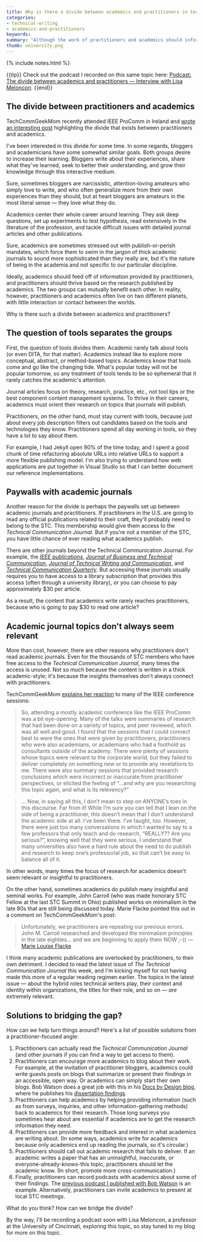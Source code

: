 ```yaml
---
title: Why is there a divide between academics and practitioners in tech comm?
categories:
- technical-writing
- academics-and-practitioners
keywords: 
summary: "Although the work of practitioners and academics should inform each other in mutually beneficial ways, these groups tend to be somewhat isolated and separate. Some reasons for the divide include lack of focus on tools, paywalls set up with publications, and the topics in journal articles."
thumb: university.png
---
```


{% include notes.html %}

{{tip}} Check out the podcast I recorded on this same topic here: <a href="https://idratherbewriting.com/2015/08/10/lisa-meloncon-academic-practitioner-divide-podcast/">Podcast: The divide between academics and practitioners — Interview with Lisa Meloncon</a>. {{end}}

## The divide between practitioners and academics
TechCommGeekMom recently attended IEEE ProComm in Ireland and [wrote an interesting post](http://techcommgeekmom.com/2015/07/20/oh-the-academian-and-the-practitioner-should-be-friends-engaging-techcomm-professionals/) highlighting the divide that exists between practitioners and academics.

I've been interested in this divide for some time. In some regards, bloggers and academicians have some somewhat similar goals. Both groups desire to increase their learning. Bloggers write about their experiences, share what they've learned, seek to better their understanding, and grow their knowledge through this interactive medium.

Sure, sometimes bloggers are narcissistic, attention-loving amateurs who simply love to write, and who often generalize more from their own experiences than they should, but at heart bloggers are amateurs in the most literal sense &mdash; they love what they do.

Academics center their whole career around learning. They ask deep questions, set up experiments to test hypothesis, read extensively in the literature of the profession, and tackle difficult issues with detailed journal articles and other publications.

Sure, academics are sometimes stressed out with publish-or-perish mandates, which force them to swim in the jargon of thick academic journals to sound more sophisticated than they really are, but it's the nature of being in the academia and not specific to our particular discipline.

Ideally, academics should feed off of information provided by practitioners, and practitioners should thrive based on the research published by academics. The two groups can mutually benefit each other. In reality, however, practitioners and academics often live on two different planets, with little interaction or contact between the worlds.

Why is there such a divide between academics and practitioners?

## The question of tools separates the groups

First, the question of tools divides them. Academic rarely talk about tools (or even DITA, for that matter). Academics instead like to explore more conceptual, abstract, or method-based topics. Academics know that tools come and go like the changing tide. What's popular today will not be popular tomorrow, so any treatment of tools tends to be so ephemeral that it rarely catches the academic's attention.

Journal articles focus on theory, research, practice, etc., not tool tips or the best component content management systems. To thrive in their careers, academics must orient their research on topics that journals will publish.

Practitioners, on the other hand, must stay current with tools, because just about every job description filters out candidates based on the tools and technologies they know. Practitioners spend all day working in tools, so they have a lot to say about them.

For example, I had Jekyll open 90% of the time today, and I spent a good chunk of time refactoring absolute URLs into relative URLs to support a more flexible publishing model. I'm also trying to understand how web applications are put together in Visual Studio so that I can better document our reference implementations.

## Paywalls with academic journals
Another reason for the divide is perhaps the paywalls set up between academic journals and practitioners. If practitioners in the U.S. are going to read any official publications related to their craft, they'll probably need to belong to the STC. This membership would give them access to the *Technical Communication Journal*. But if you're not a member of the STC, you have little chance of ever reading what academics publish.

There are other journals beyond the Technical Communication Journal. For example, the *[IEEE publications](http://www.ieee.org/publications_standards/publications_standards_index.html)*, *[Journal of Business and Technical Communication](http://jbt.sagepub.com/)*, *[Journal of Technical Writing and Communication](http://jtw.sagepub.com/)*, and *[Technical Communication Quarterly](http://www.tandfonline.com/loi/htcq20)*. But accessing these journals usually requires you to have access to a library subscription that provides this access (often through a university library), or you can choose to pay approximately $30 per article.

 As a result, the content that academics write rarely reaches practitioners, because who is going to pay $30 to read one article?

## Academic journal topics don't always seem relevant

More than cost, however, there are other reasons why practitioners don't read academic journals. Even for the thousands of STC members who have free access to the *Technical Communication Journal*, many times the access is unused. Not so much because the content is written in a thick academic-style; it's because the insights themselves don't always connect with practitioners.

TechCommGeekMom [explains her reaction](http://techcommgeekmom.com/2015/07/20/oh-the-academian-and-the-practitioner-should-be-friends-engaging-techcomm-professionals/) to many of the IEEE conference sessions:

>So, attending a mostly academic conference like the IEEE ProComm was a bit eye-opening. Many of the talks were summaries of research that had been done on a variety of topics, and peer reviewed, which was all well and good. I found that the sessions that I could connect best to were the ones that were given by practitioners, practitioners who were also academians, or academians who had a foothold as consultants outside of the academy. There were plenty of sessions whose topics were relevant to the corporate world, but they failed to deliver completely on something new or to provide any revelations to me. There were also summary sessions that provided research conclusions which were incorrect or inaccurate from practitioner perspectives, or elicited the feeling of “…and why are you researching this topic again, and what is its relevency?”

>... Now, in saying all this, I don’t mean to step on ANYONE’s toes in this discourse. Far from it! While I’m sure you can tell that I lean on the side of being a practitioner, this doesn’t mean that I don’t understand the academic side at all. I’ve been there. I’ve taught, too. However, there were just too many conversations in which I wanted to say to a few professors that only teach and do research, “REALLY?? Are you serious?”, knowing well that they were serious. I understand that many universities also have a hard rule about the need to do publish and research to keep one’s professorial job, so that can’t be easy to balance all of it.

In other words, many times the focus of research for academics doesn't seem relevant or insightful to practitioners.

On the other hand, sometimes academics do publish many insightful and seminal works. For example, John Carroll (who was made honorary STC Fellow at the last STC Summit in Ohio) published works on minimalism in the late 80s that are still being discussed today. Marie Flacke pointed this out in a comment on TechCommGeekMom's post:

> Unfortunately, we practitioners are repeating our previous errors. John M. Carroll researched and developed the minimalism principles in the late eighties… and we are beginning to apply them NOW ;-(( &mdash; [Marie Louise Flacke](http://techcommgeekmom.com/2015/07/20/oh-the-academian-and-the-practitioner-should-be-friends-engaging-techcomm-professionals/#comment-6318)

I think many academic publications are overlooked by practitioners, to their own detriment. I decided to read the latest issue of *The Technical Communication Journal* this week, and I'm kicking myself for not having made this more of a regular reading regimen earlier. The topics in the latest issue &mdash; about the hybrid roles technical writers play, their context and identity within organizations, the titles for their role, and so on &mdash; *are* extremely relevant.

## Solutions to bridging the gap?
How can we help turn things around? Here's a list of possible solutions from a practitioner-focused angle:

1. Practitioners can actually read the *Technical Communication Journal* (and other journals if you can find a way to get access to them).
2. Practitioners can encourage more academics to blog about their work. For example, at the invitation of practitioner bloggers, academics could write guests posts on blogs that summarize or present their findings in an accessible, open way. Or academics can simply start their own blogs. Bob Watson does a great job with this in his [Docs by Design blog](http://docsbydesign.com/), where he publishes his [dissertation findings](http://docsbydesign.com/category/phd-dissertation-study/).
3. Practitioners can help academics by helping providing information (such as from surveys, inquiries, and other information-gathering methods) back to academics for their research. Those long surveys you sometimes hear about are essential if academics are to get the research information they need.
4. Practitioners can provide more feedback and interest in what academics are writing about. (In some ways, academics write for academics because only academics end up reading the journals, so it's circular.)
5. Practitioners should call out academic research that fails to deliver. If an academic writes a paper that has an uninsightful, inaccurate, or everyone-already-knows-this topic, practitioners should let the academic know. (In short, promote more cross-communication.)
6. Finally, practitioners can record podcasts with academics about some of their findings. The [previous podcast I published with Bob Watson](https://idratherbewriting.com/2015/07/30/bob-watson-phd-dissertation-on-api-doc-mythbusting-testing-usability-performance/) is an example. Alternatively, practitioners can invite academics to present at local STC meetings.

What do you think? How can we bridge the divide?

By the way, I'll be recording a podcast soon with Lisa Meloncon, a professor at the University of Cincinnati, exploring this topic, so stay tuned to my blog for more on this topic.
